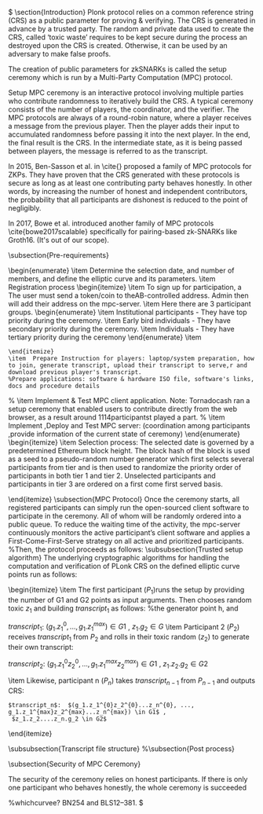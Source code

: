 $
\section{Introduction}
 Plonk protocol relies on a common reference string (CRS) as a public parameter for proving & verifying. The CRS is generated in advance by a trusted party. The random and private data used to create the CRS, called ‘toxic waste’ requires to be kept secure during the process an  destroyed upon the CRS is created. Otherwise, it can be used by an adversary to make false proofs.
 
The creation of public parameters for zkSNARKs is called the setup ceremony which is run by a Multi-Party Computation (MPC) protocol. 

Setup MPC ceremony is an interactive protocol involving multiple parties who contribute randomness to iteratively build the CRS. A typical ceremony consists of the number of players, the coordinator, and the verifier. The MPC protocols are always of a round-robin nature, where a player receives a  message from the previous player. Then the player adds their input to accumulated randomness before passing it into the next player. In the end, the final result is the CRS. In the intermediate state, as it is being passed between players, the message is referred to as the transcript.

In 2015, Ben-Sasson et al. in \cite{} proposed a family of MPC protocols for ZKPs. They have proven that the CRS generated with these protocols is secure as long as at least one contributing party behaves honestly. 
In other words, by increasing the number of honest and independent contributors, the probability that all participants are dishonest is reduced to the point of negligibly.

In 2017, Bowe et al. introduced another family of MPC protocols \cite{bowe2017scalable} specifically for pairing-based zk-SNARKs like Groth16. (It's out of our scope).


\subsection{Pre-requirements}

\begin{enumerate}
\item Determine the selection date, and number of members, and define the elliptic curve and its parameters. 
    \item Registration  process
    \begin{itemize}
        \item To sign up for participation, a
        The user must send a  token/coin to theAB-controlled address.
         Admin then will add their address on the mpc-server. 
        \item Here there are 3 participant groups. 
        \begin{enumerate}
            \item  Institutional participants -  They have top priority during the ceremony.
            \item Early bird individuals - They have secondary priority during the ceremony.
            \item Individuals - They have tertiary priority during the ceremony
        \end{enumerate}
        \item 
        
    \end{itemize}
    \item  Prepare Instruction for players: laptop/system preparation, how to join, generate transcript, upload their transcript to serve,r and download previous player's transcript.  
    %Prepare applications: software & hardware ISO file, software's links, docs and procedure details
   % \item Implement & Test MPC client application.
    Note: Tornadocash ran a setup ceremony that enabled users to contribute directly from the web browser, as a result around 1114participantst played a part. 
   % \item Implement ,Deploy and Test MPC server: (coordination among participants ,provide information of the  current state of ceremony)
\end{enumerate}
\begin{itemize}
    \item Selection process: 
   The selected date is governed by a predetermined Ethereum block height. The block hash of the block is used as a seed to a pseudo-random number generator which first selects several participants from tier and is then used to randomize the priority order of participants in both tier 1 and tier 2. Unselected participants and participants in tier 3 are ordered on a first come first served basis.
    
\end{itemize}
\subsection{MPC Protocol}
Once the ceremony starts,  all registered participants can simply run the open-sourced client software to participate in the ceremony. All of whom will be randomly ordered into a public queue. To reduce the waiting time of the activity, the mpc-server continuously monitors the active participant’s client software and applies a First-Come-First-Serve strategy on all active and prioritized participants.
%Then, the protocol proceeds as follows:
\subsubsection{Trusted setup algorithm}
 The underlying cryptographic algorithms for handling the computation and verification  of PLonk CRS on  the defined elliptic curve points run as follows:
 
 \begin{itemize}
     \item
     The first participant ($P_1$)runs the setup by providing the number of G1 and G2 points as input arguments. 
     Then chooses  random toxic  $z_1$ and building  $transcript_1$ as follows: 
     %the generator point h, and 
     
   $transcript_1$: $(g_1.{z_1^{0}}, ..., g_1.{z_1^{max}}) \in G1$ , 
   $z_1.g_2 \in G$
\item Participant 2 ($P_2$) receives $transcript_1$  from $P_2$ and rolls in their toxic random ($z_2$) to generate their own transcript:

  $transcript_2$:  $(g_1.z_1^{0}z_2^{0}, ..., g_1.z_1^{max}z_2^{max}) \in G1$ , 
     $z_1.z_2.g_2 \in G2$

  \item Likewise, participant n ($P_n$) takes $transcript_{n-1}$ from $P_{n-1}$ and outputs CRS:
  
    $transcript_n$:  $(g_1.z_1^{0}z_2^{0}...z_n^{0}, ..., g_1.z_1^{max}z_2^{max}...z_n^{max}) \in G1$ , 
     $z_1.z_2....z_n.g_2 \in G2$
 \end{itemize}
 
\subsubsection{Transcript file structure}
%\subsection{Post process}

\subsection{Security of  MPC Ceremony}

The security of the ceremony relies on honest participants. If there is only one participant who behaves honestly, the whole ceremony is succeeded 

 %whichcurvee? BN254 and BLS12–381.
 $

